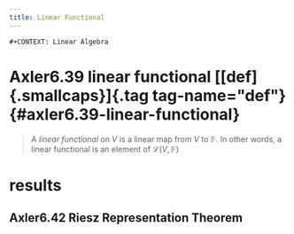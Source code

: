 ```yaml
---
title: Linear Functional
---
```


```{=org}
#+CONTEXT: Linear Algebra
```
# Axler6.39 linear functional [[def]{.smallcaps}]{.tag tag-name="def"} {#axler6.39-linear-functional}

> A *linear functional* on $V$ is a linear map from $V$ to $\mathbb F$.
> In other words, a linear functional is an element of
> $\mathcal L(V, \mathbb F)$

# results

## Axler6.42 Riesz Representation Theorem
